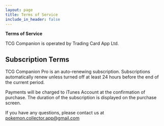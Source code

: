 ```yaml
---
layout: page
title: Terms of Service
include_in_header: false
---
```


**Terms of Service**

TCG Companion is operated by Trading Card App Ltd.

## Subscription Terms

TCG Companion Pro is an auto-renewing subscription. Subscriptions automatically renew unless turned off at least 24 hours before the end of the current period.

Payments will be charged to iTunes Account at the confirmation of purchase. The duration of the subscription is displayed on the purchase screen.

If you have any questions, please contact us at pokemon.collector.app@gmail.com
